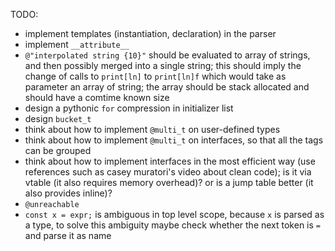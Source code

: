 TODO:
  * implement templates (instantiation, declaration) in the parser
  * implement `__attribute__`
  * `@"interpolated string {10}"` should be evaluated to
    array of strings, and then possibly merged into a single string;
    this should imply the change of calls to `print[ln]` to `print[ln]f`
    which would take as parameter an array of string;
    the array should be stack allocated and should have a comtime
    known size
  * design a pythonic `for` compression in initializer list
  * design `bucket_t`
  * think about how to implement `@multi_t` on user-defined types
  * think about how to implement `@multi_t` on interfaces,
    so that all the tags can be grouped
  * think about how to implement interfaces in the most efficient
    way (use references such as casey muratori's video about clean code);
    is it via vtable (it also requires memory overhead)? or is a jump table better
    (it also provides inline)?
  * `@unreachable`
  * `const x = expr;` is ambiguous in top level scope, because `x` is parsed as a type,
      to solve this ambiguity maybe check whether the next token is `=` and parse it as
      name